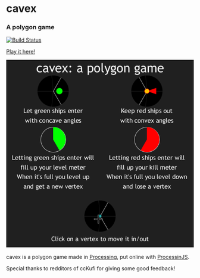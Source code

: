 # cavex
### A polygon game

[![Build Status](https://travis-ci.org/thijsvb/cavex.svg?branch=master)](https://travis-ci.org/thijsvb/cavex)

[Play it here!](https://thijsvb.github.io/cavex)

![cavex](guide/guide.png)

cavex is a polygon game made in [Processing](http://processing.org), put online with [ProcessinJS](http://processingjs.org).

Special thanks to redditors of ccKufi for giving some good feedback! 
